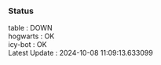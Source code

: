 ### Status


table : DOWN  
hogwarts : OK  
icy-bot : OK  
Latest Update : 2024-10-08 11:09:13.633099
